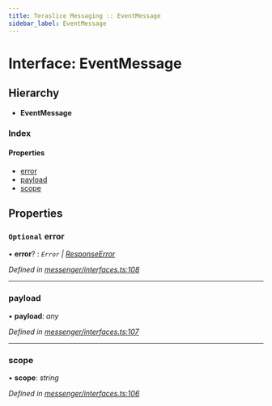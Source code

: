 ```yaml
---
title: Teraslice Messaging :: EventMessage
sidebar_label: EventMessage
---
```


# Interface: EventMessage

## Hierarchy

* **EventMessage**

### Index

#### Properties

* [error](eventmessage.md#optional-error)
* [payload](eventmessage.md#payload)
* [scope](eventmessage.md#scope)

## Properties

### `Optional` error

• **error**? : *`Error` | [ResponseError](../overview.md#responseerror)*

*Defined in [messenger/interfaces.ts:108](https://github.com/terascope/teraslice/blob/e7b0edd3/packages/teraslice-messaging/src/messenger/interfaces.ts#L108)*

___

###  payload

• **payload**: *any*

*Defined in [messenger/interfaces.ts:107](https://github.com/terascope/teraslice/blob/e7b0edd3/packages/teraslice-messaging/src/messenger/interfaces.ts#L107)*

___

###  scope

• **scope**: *string*

*Defined in [messenger/interfaces.ts:106](https://github.com/terascope/teraslice/blob/e7b0edd3/packages/teraslice-messaging/src/messenger/interfaces.ts#L106)*
